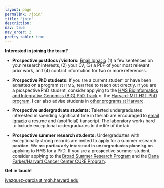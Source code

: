 ```yaml
---
layout: page
permalink: /join/
title: "join"
description: 
nav: true
nav_order: 3
pretty_table: true
---
```


**Interested in joining the team?**

* **Prospective postdocs / visitors:** [Email Ignacio](mailto:ivazquez-garcia@mgh.harvard.edu) (1) a few sentences on your research interests, (2) your CV, (3) a PDF of your most relevant prior work, and (4) contact information for two or more references.

* **Prospective PhD students:** If you are a current student or have been admitted on a program at HMS, feel free to reach out directly. If you are a prospective PhD student, consider applying to the [HMS Bioinformatics and Integrative Genomics (BIG) PhD Track](https://dbmi.hms.harvard.edu/education/phd-program/big-phd-track) or the [Harvard-MIT HST PhD program](https://hst.mit.edu/academic-programs/memp). I can also advise students in [other programs at Harvard](https://hms.harvard.edu/education-admissions/phd-degree-programs).

* **Prospective undergraduate students:** Talented undergraduates interested in spending significant time in the lab are encouraged to [email Ignacio](mailto:ivazquez-garcia@mgh.harvard.edu) a resume and (unofficial) transcript. The laboratory works hard to include exceptional undergraduates in the life of the lab.

* **Prospective summer research students:** Undergraduates with exceptionally strong records are invited to apply for a summer research position. We are particularly interested in undergraduates planning on applying to HMS for a PhD. If you are a prospective summer student, consider applying to the [Broad Summer Research Program](https://www.broadinstitute.org/bsrp/broad-summer-research-program-bsrp) and the [Dana Farber/Harvard Cancer Center CURE Program](https://www.dfhcc.harvard.edu/research/cancer-disparities/students/cure-overview).

**Get in touch!**

[ivazquez-garcia at mgh.harvard.edu](mailto:ivazquez-garcia@mgh.harvard.edu)
